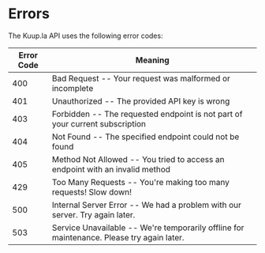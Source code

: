 # Errors

The Kuup.la API uses the following error codes:

Error Code | Meaning
---------- | -------
400 | Bad Request -- Your request was malformed or incomplete
401 | Unauthorized -- The provided API key is wrong
403 | Forbidden -- The requested endpoint is not part of your current subscription
404 | Not Found -- The specified endpoint could not be found
405 | Method Not Allowed -- You tried to access an endpoint with an invalid method
429 | Too Many Requests -- You're making too many requests! Slow down!
500 | Internal Server Error -- We had a problem with our server. Try again later.
503 | Service Unavailable -- We're temporarily offline for maintenance. Please try again later.
